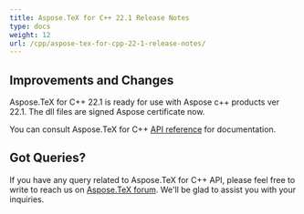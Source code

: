 ```yaml
---
title: Aspose.TeX for C++ 22.1 Release Notes
type: docs
weight: 12
url: /cpp/aspose-tex-for-cpp-22-1-release-notes/
---
```


## Improvements and Changes

Aspose.TeX for C++ 22.1  is ready for use with Aspose c++ products ver 22.1.
The dll files are signed Aspose certificate now.

You can consult Aspose.TeX for C++ [API reference](https://apireference.aspose.com/tex/cpp/) for documentation.
 
## Got Queries?
If you have any query related to Aspose.TeX for C++ API, please feel free to write to reach us on [Aspose.TeX forum](https://forum.aspose.com/c/tex/). We'll be glad to assist you with your inquiries.
